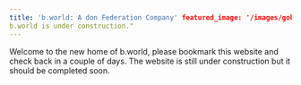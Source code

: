 ```yaml
---
title: 'b.world: A don Federation Company' featured_image: '/images/gohugo-default-sample-hero-image.jpg' description: "
b.world is under construction."
---
```


Welcome to the new home of b.world, please bookmark this website and check back in a couple of days. The website is
still under construction but it should be completed soon.
